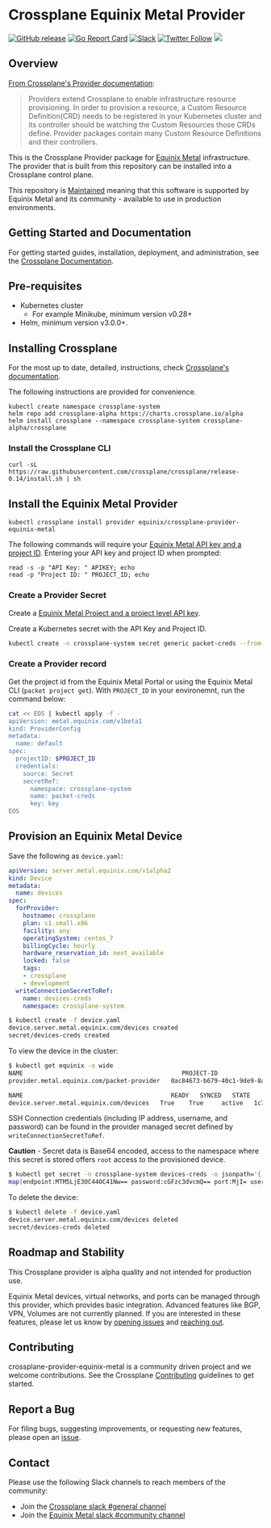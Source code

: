 # Crossplane Equinix Metal Provider

[![GitHub release](https://img.shields.io/github/release/packethost/crossplane-provider-equinix-metal/all.svg?style=flat-square)](https://github.com/packethost/crossplane-provider-equinix-metal/releases)
[![Go Report Card](https://goreportcard.com/badge/github.com/packethost/crossplane-provider-equinix-metal)](https://goreportcard.com/report/github.com/packethost/crossplane-provider-equinix-metal)
[![Slack](https://slack.equinixmetal.com/badge.svg)](https://slack.equinixmetal.com)
[![Twitter Follow](https://img.shields.io/twitter/follow/packethost.svg?style=social&label=Follow)](https://twitter.com/intent/follow?screen_name=equinixmetal)
![](https://img.shields.io/badge/Stability-Maintained-green.svg)

## Overview

[From Crossplane's Provider documentation](https://crossplane.io/docs/v0.14/introduction/providers.html):

> Providers extend Crossplane to enable infrastructure resource provisioning. In order to provision a resource, a Custom Resource Definition(CRD) needs to be registered in your Kubernetes cluster and its controller should be watching the Custom Resources those CRDs define. Provider packages contain many Custom Resource Definitions and their controllers.

This is the Crossplane Provider package for [Equinix Metal](https://metal.equinix.com)
infrastructure. The provider that is built from this repository can be installed
into a Crossplane control plane.

This repository is [Maintained](https://github.com/packethost/standards/blob/master/maintained-statement.md) meaning that this software is supported by Equinix Metal and its community - available to use in production environments.

## Getting Started and Documentation

For getting started guides, installation, deployment, and administration, see the [Crossplane Documentation](https://crossplane.io/docs/latest).

## Pre-requisites

* Kubernetes cluster
  * For example Minikube, minimum version v0.28+
* Helm, minimum version v3.0.0+.

## Installing Crossplane

For the most up to date, detailed, instructions, check [Crossplane's documentation](https://crossplane.io/docs/v0.13/getting-started/install-configure.html).

The following instructions are provided for convenience.

```console
kubectl create namespace crossplane-system
helm repo add crossplane-alpha https://charts.crossplane.io/alpha
helm install crossplane --namespace crossplane-system crossplane-alpha/crossplane
```

### Install the Crossplane CLI

```console
curl -sL https://raw.githubusercontent.com/crossplane/crossplane/release-0.14/install.sh | sh
```

## Install the Equinix Metal Provider

```console
kubectl crossplane install provider equinix/crossplane-provider-equinix-metal
```

The following commands will require your [Equinix Metal API key and a project ID](https://metal.equinix.com/developers/docs/). Entering your API key and project ID when prompted:

```console
read -s -p "API Key: " APIKEY; echo
read -p "Project ID: " PROJECT_ID; echo
```

### Create a Provider Secret

Create a [Equinix Metal Project and a project level API key](https://metal.equinix.com/developers/docs/).

Create a Kubernetes secret with the API Key and Project ID.

```bash
kubectl create -n crossplane-system secret generic packet-creds --from-file=key=<(echo '{"apiKey":"'$APIKEY'", "projectID":"'$PROJECT_ID'"}')
```

### Create a Provider record

Get the project id from the Equinix Metal Portal or using the Equinix Metal CLI (`packet project get`). With `PROJECT_ID` in your environemnt, run the command below:

```bash
cat << EOS | kubectl apply -f -
apiVersion: metal.equinix.com/v1beta1
kind: ProviderConfig
metadata:
  name: default
spec:
  projectID: $PROJECT_ID
  credentials:
    source: Secret
    secretRef:
      namespace: crossplane-system
      name: packet-creds
      key: key
EOS
```

## Provision an Equinix Metal Device

Save the following as `device.yaml`:

```yaml
apiVersion: server.metal.equinix.com/v1alpha2
kind: Device
metadata:
  name: devices
spec:
  forProvider:
    hostname: crossplane
    plan: c1.small.x86
    facility: any
    operatingSystem: centos_7
    billingCycle: hourly
    hardware_reservation_id: next_available
    locked: false
    tags:
    - crossplane
    - development
  writeConnectionSecretToRef:
    name: devices-creds
    namespace: crossplane-system
```

```bash
$ kubectl create -f device.yaml
device.server.metal.equinix.com/devices created
secret/devices-creds created
```

To view the device in the cluster:

```bash
$ kubectl get equinix -o wide
NAME                                            PROJECT-ID                             AGE   SECRET-NAME
provider.metal.equinix.com/packet-provider   0ac84673-b679-40c1-9de9-8a8792675515   38m   packet-creds

NAME                                         READY   SYNCED   STATE    ID                                     HOSTNAME     FACILITY   IPV4            RECLAIM-POLICY   AGE
device.server.metal.equinix.com/devices   True    True     active   1c73767a-e16a-485c-89b4-4b553e1458b3   crossplane   sjc1       139.178.88.35   Delete           19m
```

SSH Connection credentials (including IP address, username, and password) can be found in the provider managed secret defined by `writeConnectionSecretToRef`.

**Caution** - Secret data is Base64 encoded, access to the namespace where this secret is stored offers `root` access to the provisioned device.

```bash
$ kubectl get secret -n crossplane-system devices-creds -o jsonpath='{.data}'; echo
map[endpoint:MTM5LjE3OC44OC41Nw== password:cGFzc3dvcmQ== port:MjI= username:cm9vdA==]
```

To delete the device:

```bash
$ kubectl delete -f device.yaml
device.server.metal.equinix.com/devices deleted
secret/devices-creds deleted
```

## Roadmap and Stability

This Crossplane provider is alpha quality and not intended for production use.

Equinix Metal devices, virtual networks, and ports can be managed through this provider, which provides basic integration.  Advanced features like BGP, VPN, Volumes are not currently planned. If you are interested in these features, please let us know by [opening issues](#report-a-bug) and [reaching out](#contact).

## Contributing

crossplane-provider-equinix-metal is a community driven project and we welcome contributions. See the Crossplane [Contributing](https://github.com/crossplane/crossplane/blob/master/CONTRIBUTING.md) guidelines to get started.

<!-- TODO(displague) Equinix Metal specific contribution pointers -->

## Report a Bug

For filing bugs, suggesting improvements, or requesting new features, please open an [issue](https://github.com/packethost/crossplane-provider-equinix-metal/issues).

## Contact

Please use the following Slack channels to reach members of the community:

* Join the [Crossplane slack #general channel](https://slack.crossplane.io/)
* Join the [Equinix Metal slack #community channel](https://slack.equinixmetal.com/)
